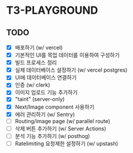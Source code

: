 # T3-PLAYGROUND

## TODO

- [x] 배포하기 (w/ vercel)
- [x] 기본적인 UI를 목업 데이터를 이용하여 구성하기
- [x] 빌드 프로세스 정리
- [x] 실제 데이터베이스 설정하기 (w/ vercel postgres)
- [x] UI에 데이터베이스 연결하기
- [x] 인증 (w/ clerk)
- [x] 이미지 업로드 기능 추가하기
- [x] "taint" (server-only)
- [x] Next/Image component 사용하기
- [x] 에러 관리하기 (w/ Sentry)
- [ ] Routing/image page (w/ parallel route)
- [ ] 삭제 버튼 추가하기 (w/ Server Actions)
- [ ] 분석 기능 추가하기 (w/ posthog)
- [ ] Ratelimiting 요청제한 설정하기 (w/ upstash)
